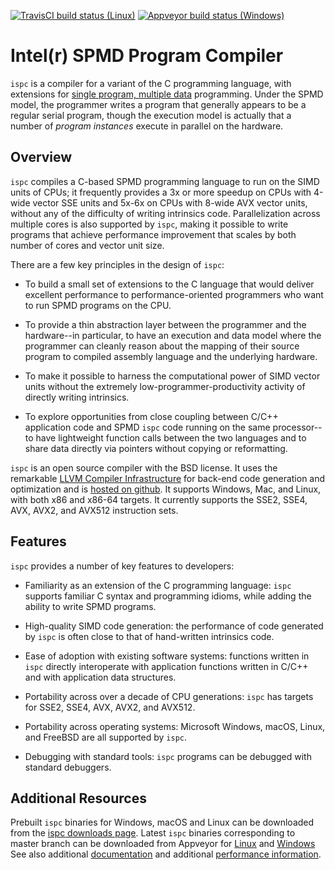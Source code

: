 [![TravisCI build status (Linux)](https://travis-ci.com/ispc/ispc.svg?branch=master)](https://travis-ci.com/ispc/ispc)
[![Appveyor build status (Windows)](https://ci.appveyor.com/api/projects/status/xfllw9vkp3lj4l0v/branch/master?svg=true)](https://ci.appveyor.com/project/ispc/ispc/branch/master)

Intel(r) SPMD Program Compiler
==============================

``ispc`` is a compiler for a variant of the C programming language, with
extensions for
[single program, multiple data](http://en.wikipedia.org/wiki/SPMD)
programming.  Under the SPMD model,
the programmer writes a program that generally appears to be a regular
serial program, though the execution model is actually that a number of
*program instances* execute in parallel on the hardware.

Overview
--------

``ispc`` compiles a C-based SPMD programming language to run on the SIMD
units of CPUs; it frequently provides a 3x or more speedup on CPUs with
4-wide vector SSE units and 5x-6x on CPUs with 8-wide AVX vector units,
without any of the difficulty of writing intrinsics code.  Parallelization
across multiple cores is also supported by ``ispc``, making it
possible to write programs that achieve performance improvement that scales
by both number of cores and vector unit size.

There are a few key principles in the design of ``ispc``:

  * To build a small set of extensions to the C language that
    would deliver excellent performance to performance-oriented
    programmers who want to run SPMD programs on the CPU.

  * To provide a thin abstraction layer between the programmer
    and the hardware--in particular, to have an execution and
    data model where the programmer can cleanly reason about the
    mapping of their source program to compiled assembly language
    and the underlying hardware.

  * To make it possible to harness the computational power of SIMD
    vector units without the extremely low-programmer-productivity
    activity of directly writing intrinsics.

  * To explore opportunities from close coupling between C/C++
    application code and SPMD ``ispc`` code running on the
    same processor--to have lightweight function calls between
    the two languages and to share data directly via pointers without
    copying or reformatting.

``ispc`` is an open source compiler with the BSD license.  It uses the
remarkable [LLVM Compiler Infrastructure](http://llvm.org) for back-end
code generation and optimization and is [hosted on
github](http://github.com/ispc/ispc). It supports Windows, Mac, and
Linux, with both x86 and x86-64 targets.  It currently supports the SSE2,
SSE4, AVX, AVX2, and AVX512 instruction sets.

Features
--------

``ispc`` provides a number of key features to developers:

  * Familiarity as an extension of the C programming
    language: ``ispc`` supports familiar C syntax and
    programming idioms, while adding the ability to write SPMD
    programs.

  * High-quality SIMD code generation: the performance
    of code generated by ``ispc`` is often close to that of
    hand-written intrinsics code.

  * Ease of adoption with existing software
    systems: functions written in ``ispc`` directly
    interoperate with application functions written in C/C++ and
    with application data structures.
            
  * Portability across over a decade of CPU
    generations: ``ispc`` has targets for SSE2, SSE4, AVX, AVX2, and AVX512.

  * Portability across operating systems: Microsoft
    Windows, macOS, Linux, and FreeBSD are all supported
    by ``ispc``.

  * Debugging with standard tools: ``ispc``
    programs can be debugged with standard debuggers.

Additional Resources
--------------------

Prebuilt ``ispc`` binaries for Windows, macOS and Linux can be downloaded
from the [ispc downloads page](http://ispc.github.com/downloads.html).
Latest ``ispc`` binaries corresponding to master branch can be downloaded
from Appveyor for [Linux](https://ci.appveyor.com/api/projects/ispc/ispc/artifacts/build%2Fispc-trunk-linux.tar.gz?job=Environment%3A%20APPVEYOR_BUILD_WORKER_IMAGE%3DUbuntu1604%2C%20LLVM_VERSION%3Dlatest) and [Windows](https://ci.appveyor.com/api/projects/ispc/ispc/artifacts/build%2Fispc-trunk-windows.zip?job=Environment%3A%20APPVEYOR_BUILD_WORKER_IMAGE%3DVisual%20Studio%202017%2C%20LLVM_VERSION%3Dlatest)
See also additional
[documentation](http://ispc.github.com/documentation.html) and additional
[performance information](http://ispc.github.com/perf.html).
